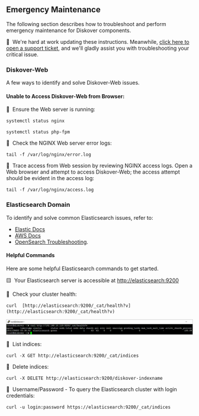 <p id=“maintenance_emergency”></p>

## Emergency Maintenance

The following section describes how to troubleshoot and perform emergency maintenance for Diskover components.

🚧 &nbsp;We're hard at work updating these instructions. Meanwhile, [click here to open a support ticket](https://support.diskoverdata.com/), and we'll gladly assist you with troubleshooting your critical issue.

### Diskover-Web

A few ways to identify and solve Diskover-Web issues.

#### Unable to Access Diskover-Web from Browser:

🔴 &nbsp;Ensure the Web server is running:
```
systemctl status nginx
```

```
systemctl status php-fpm
```

🔴 &nbsp;Check the NGINX Web server error logs:
```
tail -f /var/log/nginx/error.log
```

🔴 &nbsp;Trace access from Web session by reviewing NGINX access logs. Open a Web browser and attempt to access Diskover-Web; the access attempt should be evident in the access log:
```
tail -f /var/log/nginx/access.log
```

### Elasticsearch Domain

To identify and solve common Elasticsearch issues, refer to:
  - [Elastic Docs](https://www.elastic.co/docs)
  - [AWS Docs](https://aws.amazon.com/documentation-overview/?nc2=h_ql_doc_do)
  - [OpenSearch Troubleshooting](https://docs.aws.amazon.com/opensearch-service/latest/developerguide/handling-errors.html).

#### Helpful Commands

Here are some helpful Elasticsearch commands to get started.

🟨 &nbsp;Your Elasticsearch server is accessible at [http://elasticsearch:9200](http://elasticsearch:9200/)

🔴 &nbsp;Check your cluster health:
```
curl  [http://elasticsearch:9200/_cat/health?v](http://elasticsearch:9200/_cat/health?v)
```

![Image: Cluster Health Check](images/image_elasticsearch_cluster_health_check.png)

🔴 &nbsp;List indices:
```
curl -X GET http://elasticsearch:9200/_cat/indices
```

🔴 &nbsp;Delete indices:
```
curl -X DELETE http://elasticsearch:9200/diskover-indexname
```

🔴 &nbsp;Username/Password - To query the Elasticsearch cluster with login credentials:
```
curl -u login:password https://elasticsearch:9200/_cat/indices
```
